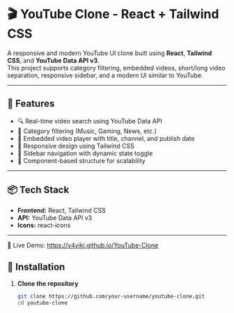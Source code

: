 # 🎬 YouTube Clone - React + Tailwind CSS

A responsive and modern YouTube UI clone built using **React**, **Tailwind CSS**, and **YouTube Data API v3**.  
This project supports category filtering, embedded videos, short/long video separation, responsive sidebar, and a modern UI similar to YouTube.

---

## 📸 Features

- 🔍 Real-time video search using YouTube Data API
- 📂 Category filtering (Music, Gaming, News, etc.)
- 🎥 Embedded video player with title, channel, and publish date
- 🎨 Responsive design using Tailwind CSS
- 📱 Sidebar navigation with dynamic state toggle
- 🧠 Component-based structure for scalability

---

## 📦 Tech Stack

- **Frontend:** React, Tailwind CSS
- **API:** YouTube Data API v3
- **Icons:** react-icons

---
🔗 Live Demo: https://v4viki.github.io/YouTube-Clone

## 🚀 Installation

1. **Clone the repository**
   ```bash
   git clone https://github.com/your-username/youtube-clone.git
   cd youtube-clone
